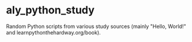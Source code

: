 # aly_python_study
Random Python scripts from various study sources (mainly "Hello, World!" and learnpythonthehardway.org/book).
